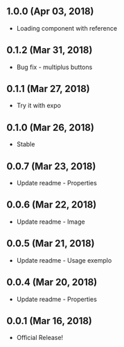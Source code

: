 ## 1.0.0 (Apr 03, 2018)

* Loading component with reference

## 0.1.2 (Mar 31, 2018)

* Bug fix - multiplus buttons

## 0.1.1 (Mar 27, 2018)

* Try it with expo

## 0.1.0 (Mar 26, 2018)

* Stable

## 0.0.7 (Mar 23, 2018)

* Update readme - Properties

## 0.0.6 (Mar 22, 2018)

* Update readme - Image

## 0.0.5 (Mar 21, 2018)

* Update readme - Usage exemplo

## 0.0.4 (Mar 20, 2018)

* Update readme - Properties

## 0.0.1 (Mar 16, 2018)

* Official Release!

